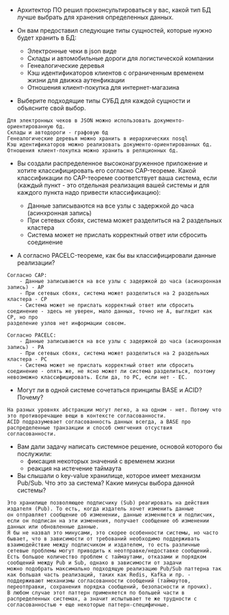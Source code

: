 - Архитектор ПО решил проконсультироваться у вас, какой тип БД лучше выбрать для хранения определенных данных.
- Он вам предоставил следующие типы сущностей, которые нужно будет хранить в БД:

    - Электронные чеки в json виде
    - Склады и автомобильные дороги для логистической компании
    - Генеалогические деревья
    - Кэш идентификаторов клиентов с ограниченным временем жизни для движка аутенфикации
    - Отношения клиент-покупка для интернет-магазина
    
- Выберите подходящие типы СУБД для каждой сущности и объясните свой выбор.

```
Для электронных чеков в JSON можно использовать документо-ориентированную бд.
Склады и автодороги - графовую бд
Генеалогические деревья можно хранить в иерархических nosql
Кэш идентификаторов можно реализовать документо-ориентированных бд.
Отношения клиент-покупка можно хранить в реляционных бд.
```

- Вы создали распределенное высоконагруженное приложение и хотите классифицировать его согласно CAP-теореме. Какой классификации по CAP-теореме соответствует ваша система, если (каждый пункт - это отдельная реализация вашей системы и для каждого пункта надо привести классификацию):

    - Данные записываются на все узлы с задержкой до часа (асинхронная запись)
    - При сетевых сбоях, система может разделиться на 2 раздельных кластера 
    - Система может не прислать корректный ответ или сбросить соединение

- А согласно PACELC-теореме, как бы вы классифицировали данные реализации?

```
Согласно CAP:
    - Данные записываются на все узлы с задержкой до часа (асинхронная запись) - AP
    - При сетевых сбоях, система может разделиться на 2 раздельных кластера - CP
    - Система может не прислать корректный ответ или сбросить соединение - здесь не уверен, мало данных, точно не A, выглядит как CP, но про 
разделение узлов нет информации совсем.

Согласно PACELC: 
    - Данные записываются на все узлы с задержкой до часа (асинхронная запись) - PA
    - При сетевых сбоях, система может разделиться на 2 раздельных кластера - PC
    - Система может не прислать корректный ответ или сбросить соединение - опять же, не ясно может ли система разделиться, поэтому невозможно классифицировать. Если да, то PC, если нет - EC.
```

- Могут ли в одной системе сочетаться принципы BASE и ACID? Почему?
```
На разных уровнях абстракции могут легко, а на одном - нет. Потому что это противоречащие вещи в контексте согласованности. 
ACID подразумевает согласованность данных всегда, а BASE про распределенные транзакции и способ смягчения отсуствия согласованности.
```

- Вам дали задачу написать системное решение, основой которого бы послужили:
    - фиксация некоторых значений с временем жизни
    - реакция на истечение таймаута 
- Вы слышали о key-value хранилище, которое имеет механизм Pub/Sub. Что это за система? Какие минусы выбора данной системы?
    
```
Это хранилище позволяющее подписчику (Sub) реагировать на действия издателя (Pub). То есть, когда издатель хочет изменить данные
он отправляет сообщение об изменении, данные изменяются и подписчик, если он подписан на эти изменения, получает сообщение об изменении
данных или обновленные данные. 
Я бы не назвал это минусами, это скорее особенности системы, но часто бывает, что в зависимости от требований необходимо поддерживать
взаимодействие между подписчиком и издателем, то есть различные сетевые проблемы могут приводить к неотправке/недоставке сообщений.
Есть большое количество проблем с таймаутами, отказами и порядком сообщений между Pub и Sub, однако в зависимости от задачи
можно подобрать максимально подходящую реализацию Pub/Sub паттерна так как большая часть реализаций, таких как Redis, Kafka и пр. - 
поддерживают механизмы согласованности сообщений (таймаутов, переотправки, сохранения порядка сообщений, безопасности и прочих).
В любом случае этот паттерн применяется по большей части в распределенных системах, а значит испытывает те же трудности с 
согласованностью + еще некоторые паттерн-специфичные.
```




